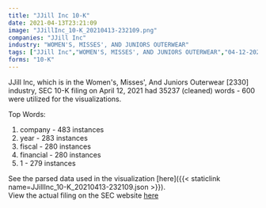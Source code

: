```yaml
---
title: "JJill Inc 10-K"
date: 2021-04-13T23:21:09
image: "JJillInc_10-K_20210413-232109.png"
companies: "JJill Inc"
industry: "WOMEN'S, MISSES', AND JUNIORS OUTERWEAR"
tags: ["JJill Inc","WOMEN'S, MISSES', AND JUNIORS OUTERWEAR","04-12-2021","10-K"]
forms: "10-K"
---
```

JJill Inc, which is in the Women's, Misses', And Juniors Outerwear [2330] industry, SEC 10-K filing on April 12, 2021 had 35237 (cleaned) words - 600 were utilized for the visualizations.

Top Words:
1. company - 483 instances
2. year - 283 instances
3. fiscal - 280 instances
4. financial - 280 instances
5. 1 - 279 instances


See the parsed data used in the visualization [here]({{< staticlink name=JJillInc_10-K_20210413-232109.json >}}).  
View the actual filing on the SEC website [here](https://www.sec.gov/Archives/edgar/data/1687932/0001564590-21-018528.txt)